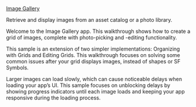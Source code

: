 [Image Gallery](https://developer.apple.com/tutorials/sample-apps/imagegallery)

Retrieve and display images from an asset catalog or a photo library.

Welcome to the Image Gallery app. This walkthrough shows how to create a grid of images, complete with photo-picking and -editing functionality.

This sample is an extension of two simpler implementations: Organizing with Grids and Editing Grids. This walkthrough focuses on solving some common issues after your grid displays images, instead of shapes or SF Symbols.

Larger images can load slowly, which can cause noticeable delays when loading your app’s UI. This sample focuses on unblocking delays by showing progress indicators until each image loads and keeping your app responsive during the loading process.
